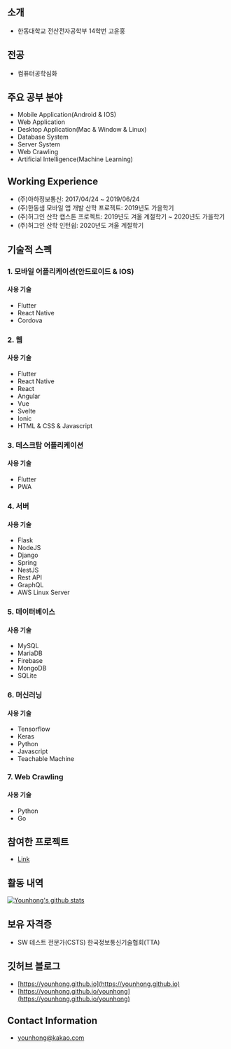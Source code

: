 ## 소개
* 한동대학교 전산전자공학부 14학번 고윤홍

## 전공
* 컴퓨터공학심화

## 주요 공부 분야
* Mobile Application(Android & IOS)
* Web Application
* Desktop Application(Mac & Window & Linux) 
* Database System
* Server System
* Web Crawling
* Artificial Intelligence(Machine Learning)

## Working Experience
* (주)아하정보통신: 2017/04/24 ~ 2019/06/24
* (주)한동샘 모바일 앱 개발 산학 프로젝트: 2019년도 가을학기
* (주)허그인 산학 캡스톤 프로젝트: 2019년도 겨울 계절학기 ~ 2020년도 가을학기
* (주)허그인 산학 인턴쉽: 2020년도 겨울 계절학기

## 기술적 스펙
### 1. 모바일 어플리케이션(안드로이드 & IOS)
#### 사용 기술
* Flutter
* React Native
* Cordova

### 2. 웹
#### 사용 기술
* Flutter
* React Native
* React
* Angular
* Vue
* Svelte
* Ionic
* HTML & CSS & Javascript

### 3. 데스크탑 어플리케이션
#### 사용 기술
* Flutter
* PWA

### 4. 서버
#### 사용 기술
* Flask
* NodeJS
* Django
* Spring
* NestJS
* Rest API
* GraphQL
* AWS Linux Server

### 5. 데이터베이스
#### 사용 기술
* MySQL
* MariaDB
* Firebase
* MongoDB
* SQLite

### 6. 머신러닝
#### 사용 기술
* Tensorflow
* Keras
* Python
* Javascript
* Teachable Machine

### 7. Web Crawling
#### 사용 기술
* Python
* Go

## 참여한 프로젝트
* [Link](https://younhong.github.io/younhong/projects)

## 활동 내역
[![Younhong's github stats](https://github-readme-stats.vercel.app/api?username=younhong&show_icons=true&theme=tokyonight)](https://github.com/younhong/github-readme-stats)


## 보유 자격증
* SW 테스트 전문가(CSTS) 한국정보통신기술협회(TTA)

## 깃허브 블로그
* [https://younhong.github.io](https://younhong.github.io)
* [https://younhong.github.io/younhong](https://younhong.github.io/younhong)

## Contact Information
* younhong@kakao.com

<!--
**Younhong/Younhong** is a ✨ _special_ ✨ repository because its `README.md` (this file) appears on your GitHub profile.

Here are some ideas to get you started:

- 🔭 I’m currently working on ...
- 🌱 I’m currently learning ...
- 👯 I’m looking to collaborate on ...
- 🤔 I’m looking for help with ...
- 💬 Ask me about ...
- 📫 How to reach me: ...
- 😄 Pronouns: ...
- ⚡ Fun fact: ...
-->
